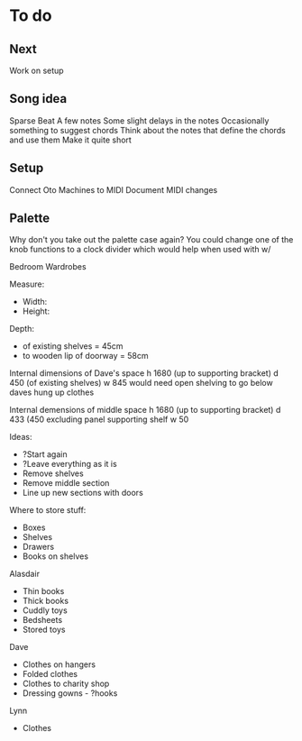 # To do

## Next
Work on setup

## Song idea
Sparse
Beat
A few notes
Some slight delays in the notes
Occasionally something to suggest chords
Think about the notes that define the chords and use them
Make it quite short

## Setup
Connect Oto Machines to MIDI
Document MIDI changes

## Palette
Why don't you take out the palette case again?
You could change one of the knob functions to a clock divider which would help when used with w/







Bedroom Wardrobes

Measure:
- Width:
- Height:

Depth:
  - of existing shelves = 45cm
  - to wooden lip of doorway = 58cm

Internal dimensions of Dave's space
  h 1680 (up to supporting bracket)
  d 450 (of existing shelves)
  w 845
  would need open shelving to go below daves hung up clothes

Internal demensions of middle space
  h 1680 (up to supporting bracket)
  d 433 (450 excluding panel supporting shelf
  w 50

Ideas:
- ?Start again
- ?Leave everything as it is
- Remove shelves
- Remove middle section
- Line up new sections with doors

Where to store stuff:
- Boxes
- Shelves
- Drawers
- Books on shelves

Alasdair
- Thin books
- Thick books
- Cuddly toys
- Bedsheets
- Stored toys

Dave
- Clothes on hangers
- Folded clothes
- Clothes to charity shop
- Dressing gowns - ?hooks

Lynn
- Clothes

